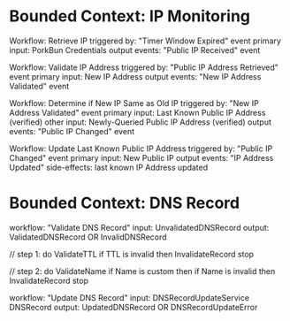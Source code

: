 # Bounded Context: IP Monitoring

Workflow: Retrieve IP
triggered by:
"Timer Window Expired" event
primary input:
PorkBun Credentials
output events:
"Public IP Received" event

Workflow: Validate IP Address
triggered by:
"Public IP Address Retrieved" event
primary input:
New IP Address
output events:
"New IP Address Validated" event

Workflow: Determine if New IP Same as Old IP
triggered by:
"New IP Address Validated" event
primary input:
Last Known Public IP Address (verified)
other input:
Newly-Queried Public IP Address (verified)
output events:
"Public IP Changed" event

Workflow: Update Last Known Public IP Address
triggered by:
"Public IP Changed" event
primary input:
New Public IP
output events:
"IP Address Updated"
side-effects:
last known IP Address updated

# Bounded Context: DNS Record

workflow: "Validate DNS Record"
  input: UnvalidatedDNSRecord
  output: 
    ValidatedDNSRecord
    OR InvalidDNSRecord

  // step 1:
  do ValidateTTL
  if TTL is invalid then
    InvalidateRecord
    stop

  // step 2:
  do ValidateName
  if Name is custom then
    if Name is invalid then
      InvalidateRecord
      stop

workflow: "Update DNS Record"
  input: 
    DNSRecordUpdateService
    DNSRecord
  output:
    UpdatedDNSRecord
    OR DNSRecordUpdateError